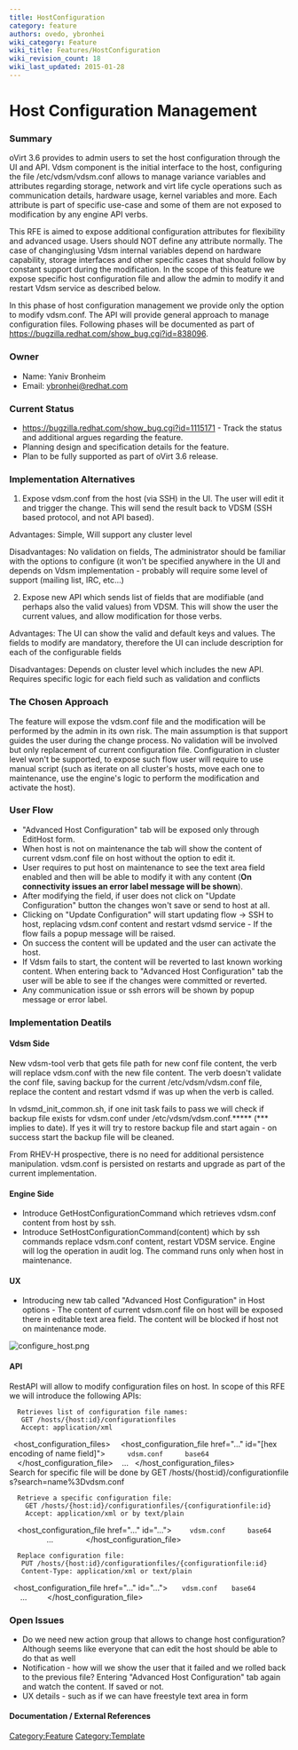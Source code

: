 ```yaml
---
title: HostConfiguration
category: feature
authors: ovedo, ybronhei
wiki_category: Feature
wiki_title: Features/HostConfiguration
wiki_revision_count: 18
wiki_last_updated: 2015-01-28
---
```


# Host Configuration Management

### Summary

oVirt 3.6 provides to admin users to set the host configuration through the UI and API. Vdsm component is the initial interface to the host, configuring the file /etc/vdsm/vdsm.conf allows to manage variance variables and attributes regarding storage, network and virt life cycle operations such as communication details, hardware usage, kernel variables and more. Each attribute is part of specific use-case and some of them are not exposed to modification by any engine API verbs.

This RFE is aimed to expose additional configuration attributes for flexibility and advanced usage. Users should NOT define any attribute normally. The case of changing\\using Vdsm internal variables depend on hardware capability, storage interfaces and other specific cases that should follow by constant support during the modification. In the scope of this feature we expose specific host configuration file and allow the admin to modify it and restart Vdsm service as described below.

In this phase of host configuration management we provide only the option to modify vdsm.conf. The API will provide general approach to manage configuration files. Following phases will be documented as part of <https://bugzilla.redhat.com/show_bug.cgi?id=838096>.

### Owner

*   Name: Yaniv Bronheim
*   Email: ybronhei@redhat.com

### Current Status

*   <https://bugzilla.redhat.com/show_bug.cgi?id=1115171> - Track the status and additional argues regarding the feature.
*   Planning design and specification details for the feature.
*   Plan to be fully supported as part of oVirt 3.6 release.

### Implementation Alternatives

1. Expose vdsm.conf from the host (via SSH) in the UI. The user will edit it and trigger the change. This will send the result back to VDSM (SSH based protocol, and not API based).

Advantages: Simple, Will support any cluster level

Disadvantages: No validation on fields, The administrator should be familiar with the options to configure (it won't be specified anywhere in the UI and depends on Vdsm implementation - probably will require some level of support (mailing list, IRC, etc...)

2. Expose new API which sends list of fields that are modifiable (and perhaps also the valid values) from VDSM. This will show the user the current values, and allow modification for those verbs.

Advantages: The UI can show the valid and default keys and values. The fields to modify are mandatory, therefore the UI can include description for each of the configurable fields

Disadvantages: Depends on cluster level which includes the new API. Requires specific logic for each field such as validation and conflicts

### The Chosen Approach

The feature will expose the vdsm.conf file and the modification will be performed by the admin in its own risk. The main assumption is that support guides the user during the change process. No validation will be involved but only replacement of current configuration file. Configuration in cluster level won't be supported, to expose such flow user will require to use manual script (such as iterate on all cluster's hosts, move each one to maintenance, use the engine's logic to perform the modification and activate the host).

### User Flow

*   "Advanced Host Configuration" tab will be exposed only through EditHost form.
*   When host is not on maintenance the tab will show the content of current vdsm.conf file on host without the option to edit it.
*   User requires to put host on maintenance to see the text area field enabled and then will be able to modify it with any content (**On connectivity issues an error label message will be shown**).
*   After modifying the field, if user does not click on "Update Configuration" button the changes won't save or send to host at all.
*   Clicking on "Update Configuration" will start updating flow -> SSH to host, replacing vdsm.conf content and restart vdsmd service - If the flow fails a popup message will be raised.
*   On success the content will be updated and the user can activate the host.
*   If Vdsm fails to start, the content will be reverted to last known working content. When entering back to "Advanced Host Configuration" tab the user will be able to see if the changes were committed or reverted.
*   Any communication issue or ssh errors will be shown by popup message or error label.

### Implementation Deatils

#### Vdsm Side

New vdsm-tool verb that gets file path for new conf file content, the verb will replace vdsm.conf with the new file content. The verb doesn't validate the conf file, saving backup for the current /etc/vdsm/vdsm.conf file, replace the content and restart vdsmd if was up when the verb is called.

In vdsmd_init_common.sh, if one init task fails to pass we will check if backup file exists for vdsm.conf under /etc/vdsm/vdsm.conf.\*\*\*\*\* (\*\*\* implies to date). If yes it will try to restore backup file and start again - on success start the backup file will be cleaned.

From RHEV-H prospective, there is no need for additional persistence manipulation. vdsm.conf is persisted on restarts and upgrade as part of the current implementation.

#### Engine Side

*   Introduce GetHostConfigurationCommand which retrieves vdsm.conf content from host by ssh.
*   Introduce SetHostConfigurationCommand(content) which by ssh commands replace vdsm.conf content, restart VDSM service. Engine will log the operation in audit log. The command runs only when host in maintenance.

#### UX

*   Introducing new tab called "Advanced Host Configuration" in Host options - The content of current vdsm.conf file on host will be exposed there in editable text area field. The content will be blocked if host not on maintenance mode.

![](configure_host.png "configure_host.png")

#### API

RestAPI will allow to modify configuration files on host. In scope of this RFE we will introduce the following APIs:

      Retrieves list of configuration file names:
       GET /hosts/{host:id}/configurationfiles
       Accept: application/xml
` `<host_configuration_files>
`  `<host_configuration_file href="..." id="[hex encoding of name field]">
`     `<name>`vdsm.conf`</name>
`     `<encoding>`base64`</encoding>
`  `</host_configuration_file>
         ...
` `</host_configuration_files>
      Search for specific file will be done by GET /hosts/{host:id}/configurationfiles?search=name%3Dvdsm.conf 

      Retrieve a specific configuration file:
        GET /hosts/{host:id}/configurationfiles/{configurationfile:id}
        Accept: application/xml or by text/plain
`  `<host_configuration_file href="..." id="...">
`    `<name>`vdsm.conf`</name>
`     `<encoding>`base64`</encoding>
`     `<content>
             ...
`     `</content>
`  `</host_configuration_file>

      Replace configuration file:
       PUT /hosts/{host:id}/configurationfiles/{configurationfile:id}
       Content-Type: application/xml or text/plain
` `<host_configuration_file href="..." id="...">
`   `<name>`vdsm.conf`</name>
`   `<encoding>`base64`</encoding>
`   `<content>
           ...
`   `</content>
` `</host_configuration_file>

### Open Issues

*   Do we need new action group that allows to change host configuration? Although seems like everyone that can edit the host should be able to do that as well
*   Notification - how will we show the user that it failed and we rolled back to the previous file? Entering "Advanced Host Configuration" tab again and watch the content. If saved or not.
*   UX details - such as if we can have freestyle text area in form

#### Documentation / External References

<Category:Feature> <Category:Template>
